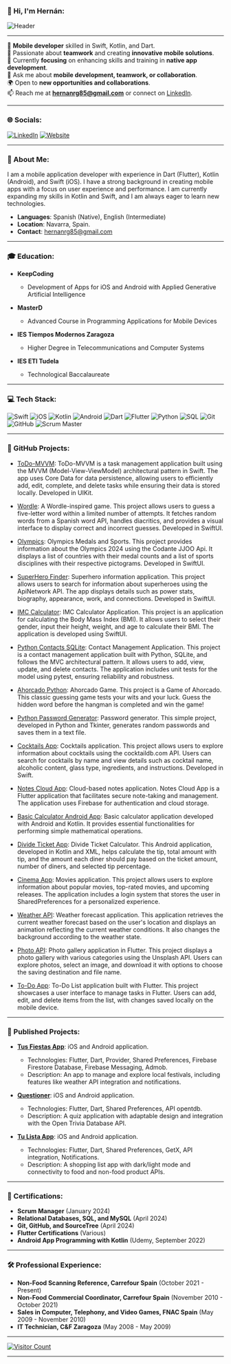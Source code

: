 ### 👋 Hi, I'm Hernán:

![Header](https://live.staticflickr.com/65535/53795777117_d05af880b5_o.png)

---

🔧 **Mobile developer** skilled in Swift, Kotlin, and Dart.<br>
🚀 Passionate about **teamwork** and creating **innovative mobile solutions**.<br>
📱 Currently **focusing** on enhancing skills and training in **native app development**.<br>
💬 Ask me about **mobile development, teamwork, or collaboration**.<br>
🌍 Open to **new opportunities and collaborations**.<br>
📫 Reach me at **hernanrg85@gmail.com** or connect on [LinkedIn](https://www.linkedin.com/in/hern%C3%A1n-rodr%C3%ADguez-garnica/).

---

### 🌐 Socials:
[![LinkedIn](https://img.shields.io/badge/LinkedIn-%230077B5.svg?logo=linkedin&logoColor=white)](https://www.linkedin.com/in/hern%C3%A1n-rodr%C3%ADguez-garnica/)
[![Website](https://img.shields.io/badge/Website-hernirg.github.io-%23121011.svg?style=flat&logo=github&logoColor=white)](https://hernan-rodriguez.com/)

---

### 💼 About Me:

I am a mobile application developer with experience in Dart (Flutter), Kotlin (Android), and Swift (iOS). I have a strong background in creating mobile apps with a focus on user experience and performance. I am currently expanding my skills in Kotlin and Swift, and I am always eager to learn new technologies.

- **Languages**: Spanish (Native), English (Intermediate)
- **Location**: Navarra, Spain.
- **Contact**: hernanrg85@gmail.com

---

### 🎓 Education:

- **KeepCoding**
  - Development of Apps for iOS and Android with Applied Generative Artificial Intelligence

- **MasterD**
  - Advanced Course in Programming Applications for Mobile Devices

- **IES Tiempos Modernos Zaragoza**
  - Higher Degree in Telecommunications and Computer Systems

- **IES ETI Tudela**
  - Technological Baccalaureate

---

### 💻 Tech Stack:
![Swift](https://img.shields.io/badge/Swift-%23FA7343.svg?style=for-the-badge&logo=swift&logoColor=white)
![iOS](https://img.shields.io/badge/iOS-%23000000.svg?style=for-the-badge&logo=ios&logoColor=white)
![Kotlin](https://img.shields.io/badge/Kotlin-%237F52FF.svg?style=for-the-badge&logo=kotlin&logoColor=white)
![Android](https://img.shields.io/badge/Android-%233DDC84.svg?style=for-the-badge&logo=android&logoColor=white)
![Dart](https://img.shields.io/badge/Dart-%230175C2.svg?style=for-the-badge&logo=dart&logoColor=white)
![Flutter](https://img.shields.io/badge/Flutter-%2302569B.svg?style=for-the-badge&logo=flutter&logoColor=white)
![Python](https://img.shields.io/badge/Python-%233776AB.svg?style=for-the-badge&logo=python&logoColor=white)
![SQL](https://img.shields.io/badge/SQL-%230074B6.svg?style=for-the-badge&logo=sqlite&logoColor=white)
![Git](https://img.shields.io/badge/Git-%23F05032.svg?style=for-the-badge&logo=git&logoColor=white)
![GitHub](https://img.shields.io/badge/GitHub-%23121011.svg?style=for-the-badge&logo=github&logoColor=white)
![Scrum Master](https://img.shields.io/badge/Scrum_Master-%234EA94B.svg?style=for-the-badge)

---

### 📁 GitHub Projects:

- [ToDo-MVVM](https://github.com/HerniRG/ToDo-MVVM): ToDo-MVVM is a task management application built using the MVVM (Model-View-ViewModel) architectural pattern in Swift. The app uses Core Data for data persistence, allowing users to efficiently add, edit, complete, and delete tasks while ensuring their data is stored locally. Developed in UIKit.
  
- [Wordle](https://github.com/HerniRG/Wordle-SwiftUI): A Wordle-inspired game. This project allows users to guess a five-letter word within a limited number of attempts. It fetches random words from a Spanish word API, handles diacritics, and provides a visual interface to display correct and incorrect guesses. Developed in SwiftUI.

- [Olympics](https://github.com/HerniRG/Olympics): Olympics Medals and Sports.
  This project provides information about the Olympics 2024 using the Codante JJOO Api. It displays a list of countries with their medal counts and a list of sports disciplines with their respective pictograms. Developed in SwiftUI.

- [SuperHero Finder](https://github.com/HerniRG/SuperHero-Finder): Superhero information application.
  This project allows users to search for information about superheroes using the ApiNetwork API. The app displays details such as power stats, biography, appearance, work, and connections. Developed in SwiftUI.

- [IMC Calculator](https://github.com/HerniRG/IMC-Calculator): IMC Calculator Application.
  This project is an application for calculating the Body Mass Index (BMI). It allows users to select their gender, input their height, weight, and age to calculate their BMI. The application is developed using SwiftUI.

- [Python Contacts SQLite](https://github.com/HerniRG/python_contacts_sqlite): Contact Management Application.
  This project is a contact management application built with Python, SQLite, and follows the MVC architectural pattern. It allows users to add, view, update, and delete contacts. The application includes unit tests for the model using pytest, ensuring reliability and robustness.

- [Ahorcado Python](https://github.com/HerniRG/AhorcadoPython): Ahorcado Game.
  This project is a Game of Ahorcado. This classic guessing game tests your wits and your luck. Guess the hidden word before the hangman is completed and win the game!
  
- [Python Password Generator](https://github.com/HerniRG/PythonPasswordGenerator): Password generator.
  This simple project, developed in Python and Tkinter, generates random passwords and saves them in a text file.
  
- [Cocktails App](https://github.com/HerniRG/Cocktails): Cocktails application.
  This project allows users to explore information about cocktails using the cocktaildb.com API. Users can search for cocktails by name and view details such as cocktail name, alcoholic content, glass type, ingredients, and instructions. Developed in Swift.
  
- [Notes Cloud App](https://github.com/HerniRG/notes_-todo_firebase_stream): Cloud-based notes application.
  Notes Cloud App is a Flutter application that facilitates secure note-taking and management. The application uses Firebase for authentication and cloud storage.
  
- [Basic Calculator Android App](https://github.com/HerniRG/calculadora-Android): Basic calculator application developed with Android and Kotlin. It provides essential functionalities for performing simple mathematical operations.
  
- [Divide Ticket App](https://github.com/HerniRG/Divide-Ticket-App): Divide Ticket Calculator.
  This Android application, developed in Kotlin and XML, helps calculate the tip, total amount with tip, and the amount each diner should pay based on the ticket amount, number of diners, and selected tip percentage.
  
- [Cinema App](https://github.com/HerniRG/cinema): Movies application.
  This project allows users to explore information about popular movies, top-rated movies, and upcoming releases. The application includes a login system that stores the user in SharedPreferences for a personalized experience.
  
- [Weather API](https://github.com/HerniRG/weather_api): Weather forecast application.
  This application retrieves the current weather forecast based on the user's location and displays an animation reflecting the current weather conditions. It also changes the background according to the weather state.
  
- [Photo API](https://github.com/HerniRG/photo_api): Photo gallery application in Flutter.
  This project displays a photo gallery with various categories using the Unsplash API. Users can explore photos, select an image, and download it with options to choose the saving destination and file name.
  
- [To-Do App](https://github.com/HerniRG/to_do_app): To-Do List application built with Flutter.
  This project showcases a user interface to manage tasks in Flutter. Users can add, edit, and delete items from the list, with changes saved locally on the mobile device.

---

### 📁 Published Projects:

- **[Tus Fiestas App](https://link-to.app/ejgjAXoGcY)**: iOS and Android application.
  - Technologies: Flutter, Dart, Provider, Shared Preferences, Firebase Firestore Database, Firebase Messaging, Admob.
  - Description: An app to manage and explore local festivals, including features like weather API integration and notifications.

- **[Questioner](https://link-to.app/pBhAMnTU8s)**: iOS and Android application.
  - Technologies: Flutter, Dart, Shared Preferences, API opentdb.
  - Description: A quiz application with adaptable design and integration with the Open Trivia Database API.

- **[Tu Lista App](https://link-to.app/tDfybpi4m7)**: iOS and Android application.
  - Technologies: Flutter, Dart, Shared Preferences, GetX, API integration, Notifications.
  - Description: A shopping list app with dark/light mode and connectivity to food and non-food product APIs.

---

### 📜 Certifications:

- **Scrum Manager** (January 2024)
- **Relational Databases, SQL, and MySQL** (April 2024)
- **Git, GitHub, and SourceTree** (April 2024)
- **Flutter Certifications** (Various)
- **Android App Programming with Kotlin** (Udemy, September 2022)

---

### 🛠️ Professional Experience:

- **Non-Food Scanning Reference, Carrefour Spain** (October 2021 - Present)
- **Non-Food Commercial Coordinator, Carrefour Spain** (November 2010 - October 2021)
- **Sales in Computer, Telephony, and Video Games, FNAC Spain** (May 2009 - November 2010)
- **IT Technician, C&F Zaragoza** (May 2008 - May 2009)

---

[![Visitor Count](https://visitcount.itsvg.in/api?id=HerniRG&icon=0&color=0)](https://visitcount.itsvg.in)

---
